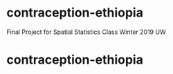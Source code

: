 # contraception-ethiopia
Final Project for Spatial Statistics Class Winter 2019 UW
# contraception-ethiopia
